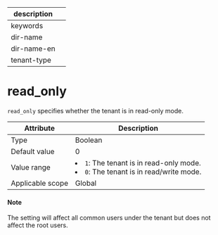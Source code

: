 |description||
|---|---|
|keywords||
|dir-name||
|dir-name-en||
|tenant-type||

# read_only

`read_only` specifies whether the tenant is in read-only mode.

| **Attribute** | **Description** |
|--------|-----------------------------------------------------------------------------------------------------------------|
| Type | Boolean |
| Default value | 0 |
| Value range | <li> `1`: The tenant is in read-only mode.   <li> `0`: The tenant is in read/write mode. |
| Applicable scope | Global |

  <main id="notice" type='explain'>
    <h4>Note</h4>
    <p>The setting will affect all common users under the tenant but does not affect the root users. </p>
  </main>
